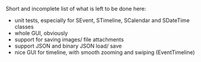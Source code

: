 Short and incomplete list of what is left to be done here:

- unit tests, especially for SEvent, STimeline, SCalendar and SDateTime classes
- whole GUI, obviously
- support for saving images/ file attachments
- support JSON and binary JSON load/ save
- nice GUI for timeline, with smooth zooming and swiping (EventTimeline)
